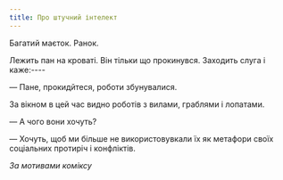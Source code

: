 ```yaml
---
title: Про штучний інтелект
---
```



Багатий маєток. Ранок. 

Лежить пан на кроваті. Він тільки що прокинувся. Заходить слуга і каже:----&nbsp; &nbsp;

— Пане, прокидйтеся, роботи збунувалися. 

За вікном в цей час видно роботів з вилами, граблями і лопатами.

— А чого вони хочуть?

— Хочуть, щоб ми більше не використовувкали їх як метафори своїх соціальних протиріч і конфліктів.

*За мотивами коміксу*